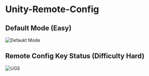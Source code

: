 # Unity-Remote-Config

## Default Mode (Easy)
![Defaukt Mode](https://drive.google.com/uc?id=1F0DYNIOUR3yZqfrdFwdxzqRl9izUtge9)

## Remote Config Key Status (Difficulty Hard)
![UGS](https://drive.google.com/uc?id=1qRxKzubtJ7A6v6k8eMJ8Uj-o58CquYbU)

